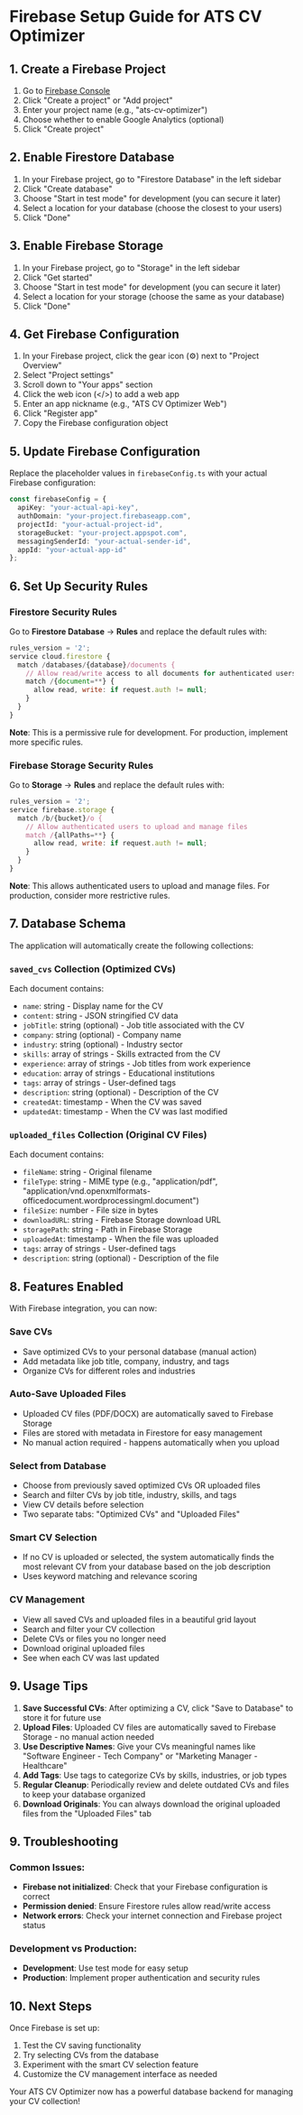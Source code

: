 # Firebase Setup Guide for ATS CV Optimizer

## 1. Create a Firebase Project

1. Go to [Firebase Console](https://console.firebase.google.com/)
2. Click "Create a project" or "Add project"
3. Enter your project name (e.g., "ats-cv-optimizer")
4. Choose whether to enable Google Analytics (optional)
5. Click "Create project"

## 2. Enable Firestore Database

1. In your Firebase project, go to "Firestore Database" in the left sidebar
2. Click "Create database"
3. Choose "Start in test mode" for development (you can secure it later)
4. Select a location for your database (choose the closest to your users)
5. Click "Done"

## 3. Enable Firebase Storage

1. In your Firebase project, go to "Storage" in the left sidebar
2. Click "Get started"
3. Choose "Start in test mode" for development (you can secure it later)
4. Select a location for your storage (choose the same as your database)
5. Click "Done"

## 4. Get Firebase Configuration

1. In your Firebase project, click the gear icon (⚙️) next to "Project Overview"
2. Select "Project settings"
3. Scroll down to "Your apps" section
4. Click the web icon (</>) to add a web app
5. Enter an app nickname (e.g., "ATS CV Optimizer Web")
6. Click "Register app"
7. Copy the Firebase configuration object

## 5. Update Firebase Configuration

Replace the placeholder values in `firebaseConfig.ts` with your actual Firebase configuration:

```typescript
const firebaseConfig = {
  apiKey: "your-actual-api-key",
  authDomain: "your-project.firebaseapp.com",
  projectId: "your-actual-project-id",
  storageBucket: "your-project.appspot.com",
  messagingSenderId: "your-actual-sender-id",
  appId: "your-actual-app-id"
};
```

## 6. Set Up Security Rules

### Firestore Security Rules

Go to **Firestore Database** → **Rules** and replace the default rules with:

```javascript
rules_version = '2';
service cloud.firestore {
  match /databases/{database}/documents {
    // Allow read/write access to all documents for authenticated users
    match /{document=**} {
      allow read, write: if request.auth != null;
    }
  }
}
```

**Note**: This is a permissive rule for development. For production, implement more specific rules.

### Firebase Storage Security Rules

Go to **Storage** → **Rules** and replace the default rules with:

```javascript
rules_version = '2';
service firebase.storage {
  match /b/{bucket}/o {
    // Allow authenticated users to upload and manage files
    match /{allPaths=**} {
      allow read, write: if request.auth != null;
    }
  }
}
```

**Note**: This allows authenticated users to upload and manage files. For production, consider more restrictive rules.

## 7. Database Schema

The application will automatically create the following collections:

### `saved_cvs` Collection (Optimized CVs)
Each document contains:
- `name`: string - Display name for the CV
- `content`: string - JSON stringified CV data
- `jobTitle`: string (optional) - Job title associated with the CV
- `company`: string (optional) - Company name
- `industry`: string (optional) - Industry sector
- `skills`: array of strings - Skills extracted from the CV
- `experience`: array of strings - Job titles from work experience
- `education`: array of strings - Educational institutions
- `tags`: array of strings - User-defined tags
- `description`: string (optional) - Description of the CV
- `createdAt`: timestamp - When the CV was saved
- `updatedAt`: timestamp - When the CV was last modified

### `uploaded_files` Collection (Original CV Files)
Each document contains:
- `fileName`: string - Original filename
- `fileType`: string - MIME type (e.g., "application/pdf", "application/vnd.openxmlformats-officedocument.wordprocessingml.document")
- `fileSize`: number - File size in bytes
- `downloadURL`: string - Firebase Storage download URL
- `storagePath`: string - Path in Firebase Storage
- `uploadedAt`: timestamp - When the file was uploaded
- `tags`: array of strings - User-defined tags
- `description`: string (optional) - Description of the file

## 8. Features Enabled

With Firebase integration, you can now:

### Save CVs
- Save optimized CVs to your personal database (manual action)
- Add metadata like job title, company, industry, and tags
- Organize CVs for different roles and industries

### Auto-Save Uploaded Files
- Uploaded CV files (PDF/DOCX) are automatically saved to Firebase Storage
- Files are stored with metadata in Firestore for easy management
- No manual action required - happens automatically when you upload

### Select from Database
- Choose from previously saved optimized CVs OR uploaded files
- Search and filter CVs by job title, industry, skills, and tags
- View CV details before selection
- Two separate tabs: "Optimized CVs" and "Uploaded Files"

### Smart CV Selection
- If no CV is uploaded or selected, the system automatically finds the most relevant CV from your database based on the job description
- Uses keyword matching and relevance scoring

### CV Management
- View all saved CVs and uploaded files in a beautiful grid layout
- Search and filter your CV collection
- Delete CVs or files you no longer need
- Download original uploaded files
- See when each CV was last updated

## 9. Usage Tips

1. **Save Successful CVs**: After optimizing a CV, click "Save to Database" to store it for future use
2. **Upload Files**: Uploaded CV files are automatically saved to Firebase Storage - no manual action needed
3. **Use Descriptive Names**: Give your CVs meaningful names like "Software Engineer - Tech Company" or "Marketing Manager - Healthcare"
4. **Add Tags**: Use tags to categorize CVs by skills, industries, or job types
5. **Regular Cleanup**: Periodically review and delete outdated CVs and files to keep your database organized
6. **Download Originals**: You can always download the original uploaded files from the "Uploaded Files" tab

## 9. Troubleshooting

### Common Issues:
- **Firebase not initialized**: Check that your Firebase configuration is correct
- **Permission denied**: Ensure Firestore rules allow read/write access
- **Network errors**: Check your internet connection and Firebase project status

### Development vs Production:
- **Development**: Use test mode for easy setup
- **Production**: Implement proper authentication and security rules

## 10. Next Steps

Once Firebase is set up:
1. Test the CV saving functionality
2. Try selecting CVs from the database
3. Experiment with the smart CV selection feature
4. Customize the CV management interface as needed

Your ATS CV Optimizer now has a powerful database backend for managing your CV collection!
